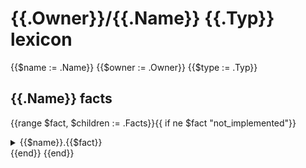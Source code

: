 # {{.Owner}}/{{.Name}} {{.Typ}} lexicon
{{$name := .Name}}
{{$owner := .Owner}}
{{$type := .Typ}}
##  {{.Name}} facts
{{range $fact, $children := .Facts}}{{ if ne $fact "not_implemented"}}<details><summary>{{$name}}.{{$fact}}</summary><p>

#### Example of finding every {{$fact}} and having a review flow comment on it:

```yaml
tenets:
  - name: find_all_{{$fact}}
    doc:  Example query to find all instances of {{$fact}}
    flows:
      codelingo/review
	       comments: This is a {{$fact}}.
	   query: |
	     import {{$owner}}/{{$type}}/{{$name}}

	     @ review.comment
	     {{$name}}.{{$fact}}
```
</p></details>
{{end}}
{{end}}